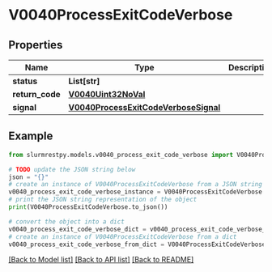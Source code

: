 # V0040ProcessExitCodeVerbose


## Properties

Name | Type | Description | Notes
------------ | ------------- | ------------- | -------------
**status** | **List[str]** |  | [optional]
**return_code** | [**V0040Uint32NoVal**](V0040Uint32NoVal.md) |  | [optional]
**signal** | [**V0040ProcessExitCodeVerboseSignal**](V0040ProcessExitCodeVerboseSignal.md) |  | [optional]

## Example

```python
from slurmrestpy.models.v0040_process_exit_code_verbose import V0040ProcessExitCodeVerbose

# TODO update the JSON string below
json = "{}"
# create an instance of V0040ProcessExitCodeVerbose from a JSON string
v0040_process_exit_code_verbose_instance = V0040ProcessExitCodeVerbose.from_json(json)
# print the JSON string representation of the object
print(V0040ProcessExitCodeVerbose.to_json())

# convert the object into a dict
v0040_process_exit_code_verbose_dict = v0040_process_exit_code_verbose_instance.to_dict()
# create an instance of V0040ProcessExitCodeVerbose from a dict
v0040_process_exit_code_verbose_from_dict = V0040ProcessExitCodeVerbose.from_dict(v0040_process_exit_code_verbose_dict)
```
[[Back to Model list]](../README.md#documentation-for-models) [[Back to API list]](../README.md#documentation-for-api-endpoints) [[Back to README]](../README.md)


